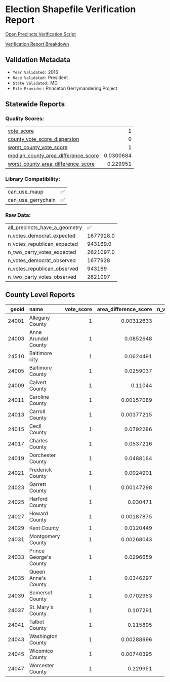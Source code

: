 
# Election Shapefile Verification Report

[Open Precincts Verification Script](https://github.com/OpenPrecincts/verification)

[Verification Report Breakdown](https://github.com/OpenPrecincts/verification#verification-report-breakdown)

## Validation Metadata
* `Year Validated:` 2016 
* `Race Validated:` President
* `State Validated:` MD
* `File Provider:` Princeton Gerrymandering Project

## Statewide Reports

### Quality Scores:
|                                                                                                            |           |
|:-----------------------------------------------------------------------------------------------------------|----------:|
| [vote_score](https://github.com/OpenPrecincts/verification#vote-score)                                     | 1         |
| [county_vote_score_dispersion](https://github.com/OpenPrecincts/verification#county-vote-score-dispersion) | 0         |
| [worst_county_vote_score](https://github.com/OpenPrecincts/verification#vote-score)                        | 1         |
| [median_county_area_difference_score](https://github.com/OpenPrecincts/verification#area-difference-score) | 0.0300684 |
| [worst_county_area_difference_score](https://github.com/OpenPrecincts/verification#area-difference-score)  | 0.229951  |

### Library Compatibility:
|                    |    |
|:-------------------|---:|
| can_use_maup       |  ✅ |
| can_use_gerrychain |  ✅ |

### Raw Data:
|                               |           |
|:------------------------------|:----------|
| all_precincts_have_a_geometry | ✅        |
| n_votes_democrat_expected     | 1677928.0 |
| n_votes_republican_expected   | 943169.0  |
| n_two_party_votes_expected    | 2621097.0 |
| n_votes_democrat_observed     | 1677928   |
| n_votes_republican_observed   | 943169    |
| n_two_party_votes_observed    | 2621097   |

## County Level Reports
|   geoid | name                   |   vote_score |   area_difference_score |   n_votes_democrat_expected |   n_votes_republican_expected |   n_two_party_votes_expected |   n_votes_democrat_observed |   n_votes_republican_observed |   n_two_party_votes_observed |
|--------:|:-----------------------|-------------:|------------------------:|----------------------------:|------------------------------:|-----------------------------:|----------------------------:|------------------------------:|-----------------------------:|
|   24001 | Allegany County        |            1 |              0.00312633 |                        7875 |                         21270 |                        29145 |                        7875 |                         21270 |                        29145 |
|   24003 | Anne Arundel County    |            1 |              0.0852648  |                      128419 |                        122403 |                       250822 |                      128419 |                        122403 |                       250822 |
|   24510 | Baltimore city         |            1 |              0.0624491  |                      202673 |                         25205 |                       227878 |                      202673 |                         25205 |                       227878 |
|   24005 | Baltimore County       |            1 |              0.0259037  |                      218412 |                        149477 |                       367889 |                      218412 |                        149477 |                       367889 |
|   24009 | Calvert County         |            1 |              0.11044    |                       18225 |                         26176 |                        44401 |                       18225 |                         26176 |                        44401 |
|   24011 | Caroline County        |            1 |              0.00157089 |                        4009 |                          9368 |                        13377 |                        4009 |                          9368 |                        13377 |
|   24013 | Carroll County         |            1 |              0.00377215 |                       26567 |                         58215 |                        84782 |                       26567 |                         58215 |                        84782 |
|   24015 | Cecil County           |            1 |              0.0792286  |                       13650 |                         28868 |                        42518 |                       13650 |                         28868 |                        42518 |
|   24017 | Charles County         |            1 |              0.0537216  |                       49341 |                         25614 |                        74955 |                       49341 |                         25614 |                        74955 |
|   24019 | Dorchester County      |            1 |              0.0488164  |                        6245 |                          8413 |                        14658 |                        6245 |                          8413 |                        14658 |
|   24021 | Frederick County       |            1 |              0.0024901  |                       56522 |                         59522 |                       116044 |                       56522 |                         59522 |                       116044 |
|   24023 | Garrett County         |            1 |              0.00147298 |                        2567 |                         10776 |                        13343 |                        2567 |                         10776 |                        13343 |
|   24025 | Harford County         |            1 |              0.030471   |                       47077 |                         77860 |                       124937 |                       47077 |                         77860 |                       124937 |
|   24027 | Howard County          |            1 |              0.00187875 |                      102597 |                         47484 |                       150081 |                      102597 |                         47484 |                       150081 |
|   24029 | Kent County            |            1 |              0.0120449  |                        4575 |                          4876 |                         9451 |                        4575 |                          4876 |                         9451 |
|   24031 | Montgomery County      |            1 |              0.00268043 |                      357837 |                         92704 |                       450541 |                      357837 |                         92704 |                       450541 |
|   24033 | Prince George's County |            1 |              0.0296659  |                      344049 |                         32811 |                       376860 |                      344049 |                         32811 |                       376860 |
|   24035 | Queen Anne's County    |            1 |              0.0346297  |                        7973 |                         16993 |                        24966 |                        7973 |                         16993 |                        24966 |
|   24039 | Somerset County        |            1 |              0.0702953  |                        4196 |                          5341 |                         9537 |                        4196 |                          5341 |                         9537 |
|   24037 | St. Mary's County      |            1 |              0.107291   |                       17534 |                         28663 |                        46197 |                       17534 |                         28663 |                        46197 |
|   24041 | Talbot County          |            1 |              0.115895   |                        8653 |                         10724 |                        19377 |                        8653 |                         10724 |                        19377 |
|   24043 | Washington County      |            1 |              0.00288996 |                       21129 |                         40998 |                        62127 |                       21129 |                         40998 |                        62127 |
|   24045 | Wicomico County        |            1 |              0.00740395 |                       18050 |                         22198 |                        40248 |                       18050 |                         22198 |                        40248 |
|   24047 | Worcester County       |            1 |              0.229951   |                        9753 |                         17210 |                        26963 |                        9753 |                         17210 |                        26963 |
